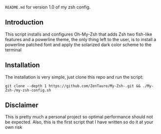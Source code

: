 `README.md` for version 1.0 of my zsh config.

## Introduction ##
This script installs and configures Oh-My-Zsh that adds Zsh two fish-like
features and a powerline theme, the only thing left to the user,
is to install a powerline patched font and apply the
solarized dark color scheme to the terminal 

## Installation ##
The installation is very simple, just clone this repo and run the script:
```
git clone --depth 1 https://github.com/ZenTauro/My-Zsh-.git && ./My-Zsh-/my-zsh-config.sh 
```

## Disclaimer ##
This is pretty much a personal project so optimal
performance should not be expected. Also, this is the first script that I have written so do it at
your own risk
